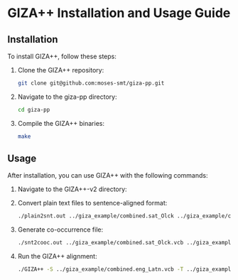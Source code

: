 
# GIZA++ Installation and Usage Guide

## Installation

To install GIZA++, follow these steps:

1. Clone the GIZA++ repository:
   ```bash
   git clone git@github.com:moses-smt/giza-pp.git
   ```

2. Navigate to the giza-pp directory:
   ```bash
   cd giza-pp
   ```

3. Compile the GIZA++ binaries:
   ```bash
   make
   ```

## Usage

After installation, you can use GIZA++ with the following commands:

1. Navigate to the GIZA++-v2 directory:

2. Convert plain text files to sentence-aligned format:
   ```bash
   ./plain2snt.out ../giza_example/combined.sat_Olck ../giza_example/combined.eng_Latn
   ```

3. Generate co-occurrence file:
   ```bash
   ./snt2cooc.out ../giza_example/combined.sat_Olck.vcb ../giza_example/combined.eng_Latn.vcb ../giza_example/combined.eng_Latn_combined.sat_Olck.snt > ../giza_example/corp.cooc
   ```

4. Run the GIZA++ alignment:
   ```bash
   ./GIZA++ -S ../giza_example/combined.eng_Latn.vcb -T ../giza_example/combined.sat_Olck.vcb -C ../giza_example/combined.eng_Latn_combined.sat_Olck.snt -CoocurrenceFile ../giza_example/corp.cooc -outputpath ../giza_example/
   ```
